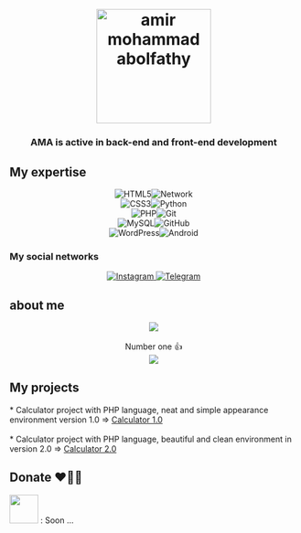 <h1 align="center">
  <br>
  <a href="https://instagram.com/ama.player0000"><img src="https://s24.picofile.com/file/8451914234/AMA.png" alt="amir mohammad abolfathy" width="200"></a>
</h1>

<h3 align="center">AMA is active in back-end and front-end development </h3>

## My expertise

<p align="center">
<img alt="HTML5" src="https://img.shields.io/badge/html5-%231e1e1e.svg?style=for-the-badge&logo=html5&logoColor=#FF5000" /><img alt="Network" src="https://img.shields.io/badge/Network-%231e1e1e.svg?style=for-the-badge&logo=RSS&logocolor=yellow" />
  <br>
<img alt="CSS3" src="https://img.shields.io/badge/css3-%231e1e1e.svg?style=for-the-badge&logo=Css3&logoColor=blue" /><img alt="Python" src="https://img.shields.io/badge/Python-%231e1e1e.svg?style=for-the-badge&logo=Python&logocolor=yellow" />
  <br>
<img alt="PHP" src="https://img.shields.io/badge/php-%231e1e1e.svg?style=for-the-badge&logo=php&logoColor=#00F7FF" /><img alt="Git" src="https://img.shields.io/badge/Git-%231e1e1e.svg?style=for-the-badge&logo=git&logoColor=orange" />
  <br>
<img alt="MySQL" src="https://img.shields.io/badge/mysql-%231e1e1e.svg?style=for-the-badge&logo=mysql&logoColor=important" /><img alt="GitHub" src="https://img.shields.io/badge/Github-%231e1e1e.svg?style=for-the-badge&logo=github&logoColor=inactive" />
  <br>
<img alt="WordPress" src="https://img.shields.io/badge/WordPress-%231e1e1e.svg?style=for-the-badge&logo=WordPress&logoColor=cyan" /><img alt="Android" src="https://img.shields.io/badge/android-%231e1e1e.svg?style=for-the-badge&logo=android&logoColor=green" />
</p>

### My social networks
<p align="center">
<a href="https://instagram.com/ama.player0000">
    <img alt="Instagram" src="https://img.shields.io/badge/Instagram-%23FF00AF.svg?style=for-the-badge&logo=Instagram&logoColor=white" />
</a>
<a href="https://t.me/ama_player0000">
    <img alt="Telegram" src="https://img.shields.io/badge/Telegram-%23006bff.svg?style=for-the-badge&logo=Telegram&logoColor=white" />
</a>
</p>

## about me
<p align="center">
<img src="https://github-readme-stats.vercel.app/api?username=ama-player0000&theme=radical&show_icons=true" />
  <br><br>
Number one 👍 <br>
<img src="https://github-readme-stats.vercel.app/api/pin/?username=ama-player0000&theme=radical&repo=calculator_v2" />
</p>

## My projects

<p>
  <span>* Calculator project with PHP language, neat and simple appearance environment version 1.0 => </span>
  <a href="https://github.com/ama-player0000/calculator_v1">Calculator 1.0</a>
    <br><br>
  <span>* Calculator project with PHP language, beautiful and clean environment in version 2.0 => </span>
  <a href="https://github.com/ama-player0000/calculator_v2">Calculator 2.0</a>
</p>

## Donate ❤️🌹🤩
<p align="ltr">
  <img height="50" width="50" src="https://cdn.simpleicons.org/bitcoin" />
  <span> : Soon ...</span>
</p>
